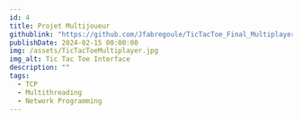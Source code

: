 ```yaml
---
id: 4
title: Projet Multijoueur
githublink: "https://github.com/Jfabregoule/TicTacToe_Final_Multiplayer"
publishDate: 2024-02-15 00:00:00
img: /assets/TicTacToeMultiplayer.jpg
img_alt: Tic Tac Toe Interface
description: ""
tags:
  - TCP
  - Multithreading
  - Network Programming
---
```

